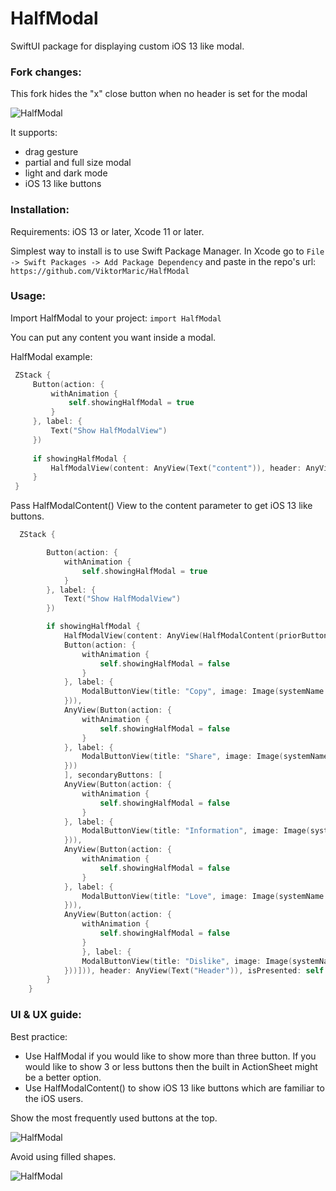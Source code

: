 # HalfModal

SwiftUI package for displaying custom iOS 13 like modal.

### Fork changes:
This fork hides the "x" close button when no header is set for the modal




![HalfModal](./Resources/halfModal.gif "HalfModal")

It supports:
* drag gesture
* partial and full size modal
* light and dark mode
* iOS 13 like buttons

### Installation:
Requirements: iOS 13 or later, Xcode 11 or later.

Simplest way to install is to use Swift Package Manager.
In Xcode go to `File -> Swift Packages -> Add Package Dependency` and paste in the repo's url: `https://github.com/ViktorMaric/HalfModal`

### Usage:
Import HalfModal to your project: `import HalfModal`

You can put any content you want inside a modal.

HalfModal example:
```swift
 ZStack {
     Button(action: {
         withAnimation {
             self.showingHalfModal = true
         }
     }, label: {
         Text("Show HalfModalView")
     })
     
     if showingHalfModal {
         HalfModalView(content: AnyView(Text("content")), header: AnyView(Text("Header")), isPresented: $showingHalfModal)
     }
 }
```
Pass HalfModalContent() View to the content parameter to get iOS 13 like buttons.
```swift
  ZStack {

        Button(action: {
            withAnimation {
                self.showingHalfModal = true
            }
        }, label: {
            Text("Show HalfModalView")
        })

        if showingHalfModal {
            HalfModalView(content: AnyView(HalfModalContent(priorButtons: [AnyView(
            Button(action: {
                withAnimation {
                    self.showingHalfModal = false
                }
            }, label: {
                ModalButtonView(title: "Copy", image: Image(systemName: "doc.on.doc"), labelColor: .primary)
            })),
            AnyView(Button(action: {
                withAnimation {
                    self.showingHalfModal = false
                }
            }, label: {
                ModalButtonView(title: "Share", image: Image(systemName: "square.and.arrow.up"), labelColor: .primary)
            }))
            ], secondaryButtons: [
            AnyView(Button(action: {
                withAnimation {
                    self.showingHalfModal = false
                }
            }, label: {
                ModalButtonView(title: "Information", image: Image(systemName: "info.circle"), labelColor: .primary)
            })),
            AnyView(Button(action: {
                withAnimation {
                    self.showingHalfModal = false
                }
            }, label: {
                ModalButtonView(title: "Love", image: Image(systemName: "heart"), labelColor: .primary)
            })),
            AnyView(Button(action: {
                withAnimation {
                    self.showingHalfModal = false
                }
                }, label: {
                ModalButtonView(title: "Dislike", image: Image(systemName: "hand.thumbsdown"), labelColor: .primary)
            }))])), header: AnyView(Text("Header")), isPresented: self.$showingHalfModal)
        }
    }
```

### UI & UX guide:
Best practice:
* Use HalfModal if you would like to show more than three button. If you would like to show 3 or less buttons then the built in ActionSheet might be a better option.
* Use HalfModalContent() to show iOS 13 like buttons which are familiar to the iOS users.

Show the most frequently used buttons at the top.

![HalfModal](./Resources/halfModalUX1.png "HalfModal")

Avoid using filled shapes.

![HalfModal](./Resources/halfModalUX2.png "HalfModal")
